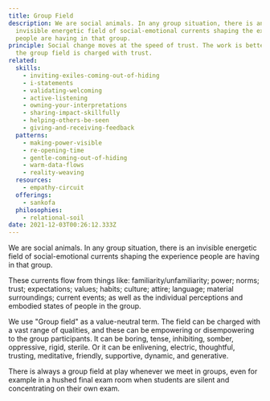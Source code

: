 ```yaml
---
title: Group Field
description: We are social animals. In any group situation, there is an
  invisible energetic field of social-emotional currents shaping the experience
  people are having in that group.
principle: Social change moves at the speed of trust. The work is better when
  the group field is charged with trust.
related:
  skills:
    - inviting-exiles-coming-out-of-hiding
    - i-statements
    - validating-welcoming
    - active-listening
    - owning-your-interpretations
    - sharing-impact-skillfully
    - helping-others-be-seen
    - giving-and-receiving-feedback
  patterns:
    - making-power-visible
    - re-opening-time
    - gentle-coming-out-of-hiding
    - warm-data-flows
    - reality-weaving
  resources:
    - empathy-circuit
  offerings:
    - sankofa
  philosophies:
    - relational-soil
date: 2021-12-03T00:26:12.333Z
---
```

We are social animals. In any group situation, there is an invisible energetic field of social-emotional currents shaping the experience people are having in that group. 

These currents flow from things like: familiarity/unfamiliarity; power; norms; trust; expectations; values; habits; culture; attire; language; material surroundings; current events; as well as the individual perceptions and embodied states of people in the group. 

We use "Group field" as a value-neutral term. The field can be charged with a vast range of qualities, and these can be empowering or disempowering to the group participants. It can be boring, tense, inhibiting, somber, oppressive, rigid, sterile. Or it can be enlivening, electric, thoughtful, trusting, meditative, friendly, supportive, dynamic, and generative. 

There is always a group field at play whenever we meet in groups, even for example in a hushed final exam room when students are silent and concentrating on their own exam.
